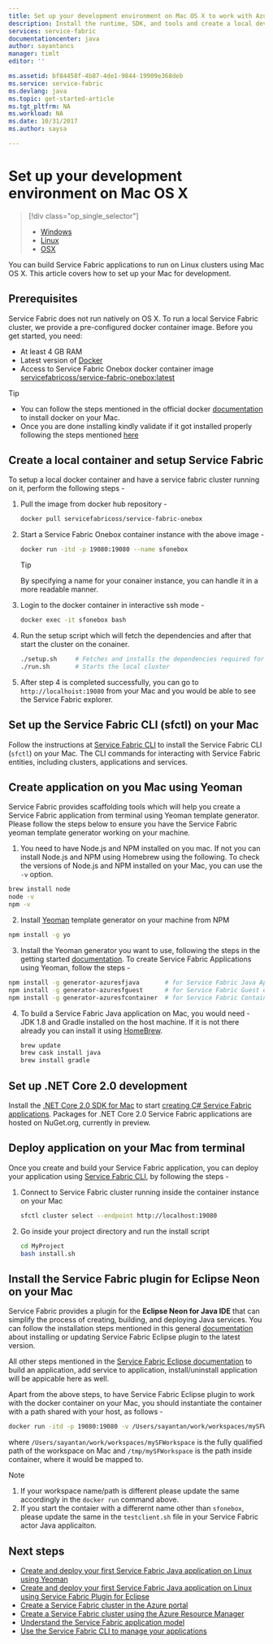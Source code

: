 ```yaml
---
title: Set up your development environment on Mac OS X to work with Azure Service Fabric| Microsoft Docs
description: Install the runtime, SDK, and tools and create a local development cluster. After completing this setup, you will be ready to build applications on Mac OS X.
services: service-fabric
documentationcenter: java
author: sayantancs
manager: timlt
editor: ''

ms.assetid: bf84458f-4b87-4de1-9844-19909e368deb
ms.service: service-fabric
ms.devlang: java
ms.topic: get-started-article
ms.tgt_pltfrm: NA
ms.workload: NA
ms.date: 10/31/2017
ms.author: saysa

---
```

# Set up your development environment on Mac OS X
> [!div class="op_single_selector"]
> * [Windows](service-fabric-get-started.md)
> * [Linux](service-fabric-get-started-linux.md)
> * [OSX](service-fabric-get-started-mac.md)
>
>  

You can build Service Fabric applications to run on Linux clusters using Mac OS X. This article covers how to set up your Mac for development.

## Prerequisites
Service Fabric does not run natively on OS X. To run a local Service Fabric cluster, we provide a pre-configured docker container image. Before you get started, you need:

* At least 4 GB RAM
* Latest version of [Docker](https://www.docker.com/)
* Access to Service Fabric Onebox docker container image [servicefabricoss/service-fabric-onebox:latest](https://hub.docker.com/r/servicefabricoss/service-fabric-onebox/)

>[!TIP]
> * You can follow the steps mentioned in the official docker [documentation](https://docs.docker.com/docker-for-mac/install/#what-to-know-before-you-install) to install docker on your Mac. 
> * Once you are done installing kindly validate if it got installed properly following the steps mentioned [here](https://docs.docker.com/docker-for-mac/#check-versions-of-docker-engine-compose-and-machine)


## Create a local container and setup Service Fabric
To setup a local docker container and have a service fabric cluster running on it, perform the following steps - 

1. Pull the image from docker hub repository -
    ```bash
    docker pull servicefabricoss/service-fabric-onebox
    ```
2. Start a Service Fabric Onebox container instance with the above image -
    ```bash
    docker run -itd -p 19080:19080 --name sfonebox
    ```
    >[!TIP]
    >By specifying a name for your conainer instance, you can handle it in a more readable manner. 

3. Login to the docker container in interactive ssh mode -
    ```bash
    docker exec -it sfonebox bash
    ```
4. Run the setup script which will fetch the dependencies and after that start the cluster on the conainer. 
    ```bash
    ./setup.sh     # Fetches and installs the dependencies required for Service Fabric to run
    ./run.sh       # Starts the local cluster
    ```
5. After step 4 is completed successfully, you can go to ``http://localhoist:19080`` from your Mac and you would be able to see the Service Fabric explorer.


## Set up the Service Fabric CLI (sfctl) on your Mac

Follow the instructions at [Service Fabric CLI](service-fabric-cli.md#cli-mac) to install the Service Fabric CLI (`sfctl`) on your Mac.
The CLI commands for interacting with Service Fabric entities, including clusters, applications and services.

## Create application on you Mac using Yeoman

Service Fabric provides scaffolding tools which will help you create a Service Fabric application from terminal using Yeoman template generator. Please follow the steps below to ensure you have the Service Fabric yeoman template generator working on your machine.

1. You need to have Node.js and NPM installed on you mac. If not you can install Node.js and NPM using Homebrew using the following. To check the versions of Node.js and NPM installed on your Mac, you can use the ``-v`` option.

  ```bash
  brew install node
  node -v
  npm -v
  ```
2. Install [Yeoman](http://yeoman.io/) template generator on your machine from NPM

  ```bash
  npm install -g yo
  ```
3. Install the Yeoman generator you want to use, following the steps in the getting started [documentation](service-fabric-get-started-linux.md). To create Service Fabric Applications using Yeoman, follow the steps -

  ```bash
  npm install -g generator-azuresfjava       # for Service Fabric Java Applications
  npm install -g generator-azuresfguest      # for Service Fabric Guest executables
  npm install -g generator-azuresfcontainer  # for Service Fabric Container Applications
  ```
4. To build a Service Fabric Java application on Mac, you would need - JDK 1.8 and Gradle installed on the host machine. If it is not there already you can install it using [HomeBrew](https://brew.sh/). 
    ```bash
    brew update
    brew cask install java
    brew install gradle
    ```

## Set up .NET Core 2.0 development

Install the [.NET Core 2.0 SDK for Mac](https://www.microsoft.com/net/core#macos) to start [creating C# Service Fabric applications](service-fabric-create-your-first-linux-application-with-csharp.md). Packages for .NET Core 2.0 Service Fabric applications are hosted on NuGet.org, currently in preview.

## Deploy application on your Mac from terminal
Once you create and build your Service Fabric application, you can deploy your application using [Service Fabric CLI](service-fabric-cli.md#cli-mac), by following the steps - 
1. Connect to Service Fabric cluster running inside the container instance on your Mac
    ```bash
    sfctl cluster select --endpoint http://localhost:19080
    ```
2. Go inside your project directory and run the install script
    ```bash
    cd MyProject
    bash install.sh
    ```

## Install the Service Fabric plugin for Eclipse Neon on your Mac

Service Fabric provides a plugin for the **Eclipse Neon for Java IDE** that can simplify the process of creating, building, and deploying Java services. You can follow the installation steps mentioned in this general [documentation](service-fabric-get-started-eclipse.md#install-or-update-the-service-fabric-plug-in-in-eclipse-neon) about installing or updating Service Fabric Eclipse plugin to the latest version.

All other steps mentioned in the [Service Fabric Eclipse documentation](service-fabric-get-started-eclipse.md) to build an application, add service to application, install/uninstall application will be appicable here as well.

Apart from the above steps, to have Service Fabric Eclipse plugin to work with the docker container on your Mac, you should instantiate the container with a path shared with your host, as follows -  
```bash
docker run -itd -p 19080:19080 -v /Users/sayantan/work/workspaces/mySFWorkspace:/tmp/mySFWorkspace --name sfonebox
```
where ``/Users/sayantan/work/workspaces/mySFWorkspace`` is the fully qualified path of the workspace on Mac and ``/tmp/mySFWorkspace`` is the path inside container, where it would be mapped to.

> [!NOTE]
>1. If your workspace name/path is different please update the same accordingly in the ``docker run`` command above.
>2. If you start the contaier with a differernt name other than ``sfonebox``, please update the same in the ``testclient.sh`` file in your Service Fabric actor Java applicaiton.

## Next steps
<!-- Links -->
* [Create and deploy your first Service Fabric Java application on Linux using Yeoman](service-fabric-create-your-first-linux-application-with-java.md)
* [Create and deploy your first Service Fabric Java application on Linux using Service Fabric Plugin for Eclipse](service-fabric-get-started-eclipse.md)
* [Create a Service Fabric cluster in the Azure portal](service-fabric-cluster-creation-via-portal.md)
* [Create a Service Fabric cluster using the Azure Resource Manager](service-fabric-cluster-creation-via-arm.md)
* [Understand the Service Fabric application model](service-fabric-application-model.md)
* [Use the Service Fabric CLI to manage your applications](service-fabric-application-lifecycle-sfctl.md)

<!-- Images -->
[cluster-setup-script]: ./media/service-fabric-get-started-mac/cluster-setup-mac.png
[sfx-mac]: ./media/service-fabric-get-started-mac/sfx-mac.png
[sf-eclipse-plugin-install]: ./media/service-fabric-get-started-mac/sf-eclipse-plugin-install.png
[buildship-update]: https://projects.eclipse.org/projects/tools.buildship
